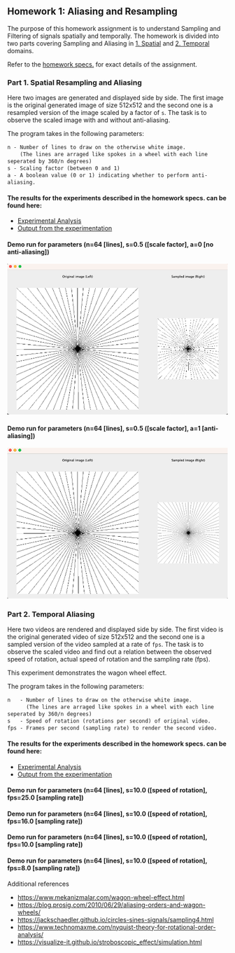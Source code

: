 ## Homework 1: Aliasing and Resampling ##

The purpose of this homework assignment is to understand Sampling and Filtering of signals
spatially and temporally. The homework is divided into two parts covering Sampling and
Aliasing in [1. Spatial](#part-1-spatial-resampling-and-aliasing) and [2. Temporal](#part-2-temporal-aliasing) domains.

Refer to the [homework specs.](Assignment%201%20-%20Description.pdf) for exact details of the assignment.

### Part 1. Spatial Resampling and Aliasing

Here two images are generated and displayed side by side. The first image is the original
generated image of size 512x512 and the second one is a resampled version of the image scaled
by a factor of ```s```. The task is to observe the scaled image with and without anti-aliasing.

The program takes in the following parameters:
```
n - Number of lines to draw on the otherwise white image.
    (The lines are arraged like spokes in a wheel with each line seperated by 360/n degrees) 
s - Scaling factor (between 0 and 1)
a - A boolean value (0 or 1) indicating whether to perform anti-aliasing.
```

#### The results for the experiments described in the homework specs. can be found here:
- [Experimental Analysis](https://docs.google.com/document/d/1Kwif_kYDHaFsFIYQtV6ImcbEmn2T79_qLTCSGNEbfuM/edit?usp=sharing)
- [Output from the experimentation](https://drive.google.com/drive/folders/1H_t-mGbfAKybV21AEpGd2UfQoU4a7v7r?usp=sharing)

#### Demo run for parameters (n=64 [lines], s=0.5 ([scale factor], a=0 [no anti-aliasing])

![demo without anti-aliasing](assets/sample-without-anti-aliasing.png)

#### Demo run for parameters (n=64 [lines], s=0.5 ([scale factor], a=1 [anti-aliasing])

![demo with anti-aliasing](assets/sample-with-anti-aliasing.png)

### Part 2. Temporal Aliasing

Here two videos are rendered and displayed side by side. The first video is the original
generated video of size 512x512 and the second one is a sampled version of the video sampled at a rate
of ```fps```. The task is to observe the scaled video and find out a relation between the observed speed of rotation,
actual speed of rotation and the sampling rate (fps).

This experiment demonstrates the wagon wheel effect.


The program takes in the following parameters:
```
n   - Number of lines to draw on the otherwise white image.
      (The lines are arraged like spokes in a wheel with each line seperated by 360/n degrees) 
s   - Speed of rotation (rotations per second) of original video.
fps - Frames per second (sampling rate) to render the second video.
```

#### The results for the experiments described in the homework specs. can be found here:
- [Experimental Analysis](https://docs.google.com/document/d/1Kwif_kYDHaFsFIYQtV6ImcbEmn2T79_qLTCSGNEbfuM/edit?usp=sharing)
- [Output from the experimentation](https://drive.google.com/drive/folders/1H_t-mGbfAKybV21AEpGd2UfQoU4a7v7r?usp=sharing)

#### Demo run for parameters (n=64 [lines], s=10.0 ([speed of rotation], fps=25.0 [sampling rate])

#### Demo run for parameters (n=64 [lines], s=10.0 ([speed of rotation], fps=16.0 [sampling rate])

#### Demo run for parameters (n=64 [lines], s=10.0 ([speed of rotation], fps=10.0 [sampling rate])

#### Demo run for parameters (n=64 [lines], s=10.0 ([speed of rotation], fps=8.0 [sampling rate])

Additional references
- https://www.mekanizmalar.com/wagon-wheel-effect.html
- https://blog.prosig.com/2010/06/29/aliasing-orders-and-wagon-wheels/
- https://jackschaedler.github.io/circles-sines-signals/sampling4.html
- https://www.technomaxme.com/nyquist-theory-for-rotational-order-analysis/
- https://visualize-it.github.io/stroboscopic_effect/simulation.html
